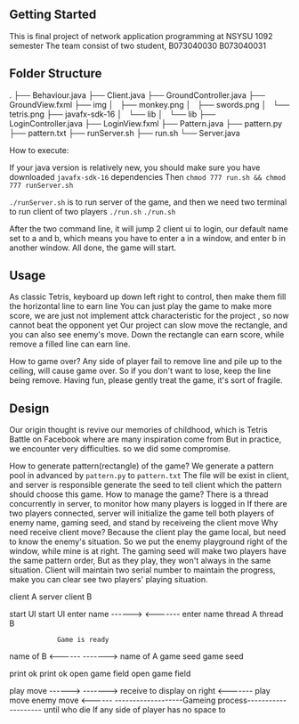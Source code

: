 ## Getting Started

This is final project of network application programming at NSYSU 1092 semester
The team consist of two student, B073040030 B073040031

## Folder Structure

.
├── Behaviour.java
├── Client.java
├── GroundController.java
├── GroundView.fxml
├── img
│   ├── monkey.png
│   ├── swords.png
│   └── tetris.png
├── javafx-sdk-16
│   └── lib
│   └── lib
├── LoginController.java
├── LoginView.fxml
├── Pattern.java
├── pattern.py
├── pattern.txt
├── runServer.sh
├── run.sh
└── Server.java

How to execute:

If your java version is relatively new, you should make sure you have downloaded `javafx-sdk-16` dependencies
Then `chmod 777 run.sh && chmod 777 runServer.sh`

`./runServer.sh` is to run server of the game, and then we need two terminal to run client of two players
`./run.sh`
`./run.sh`

After the two command line, it will jump 2 client ui to login, our default name set to a and b,
 which means you have to enter a in a window, and enter b in another window.
All done, the game will start. 

## Usage

As classic Tetris, keyboard up down left right to control, then make them fill the horizontal line to earn line
You can just play the game to make more score, we are just not implement attck characteristic for the project 
, so now cannot beat the opponent yet
Our project can slow move the rectangle, and you can also see enemy's move.
Down the rectangle can earn score, while remove a filled line can earn line.

How to game over? Any side of player fail to remove line and pile up to the ceiling, will cause game over.
So if you don't want to lose, keep the line being remove.
Having fun, please gently treat the game, it's sort of fragile.

## Design

Our origin thought is revive our memories of childhood, which is Tetris Battle on Facebook where are many inspiration come from
But in practice, we encounter very difficulties. so we did some compromise.

How to generate pattern(rectangle) of the game?
    We generate a pattern pool in advanced by `pattern.py` to `pattern.txt`
    The file will be exist in client, and server is responsible generate the seed
    to tell client which the pattern should choose this game.
How to manage the game?
    There is a thread concurrently in server, to monitor how many players is logged in
    If there are two players connected, server will initialize the game tell both players
    of enemy name, gaming seed, and stand by receiveing the client move
Why need receive client move?
    Because the client play the game local, but need to know the enemy's situation.
    So we put the enemy playground right of the window, while mine is at right.
    The gaming seed will make two players have the same pattern order,
    But as they play, they won't always in the same situation.
    Client will maintain two serial number to maintain the progress, 
    make you can clear see two players' playing situation.


client A            server           client B

start UI                             start UI
enter name  ------>       <-------  enter name
                thread A
                    thread B
                
                Game is ready
name of B   <------       ------->  name of A
game seed                           game seed

print ok                            print ok
open game field                     open game field

play move   ------>
                          -------> receive to display on right
                          <------- play move
enemy move  <------
-------------------Gameing process--------------------
                    until who die
If any side of player has no space to 
